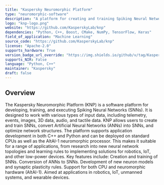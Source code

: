 ```yaml
---
title: "Kaspersky Neuromorphic Platform"
type: "neuromorphic-software"
description: "A platform for creating and training Spiking Neural Networks (SNNs), supporting various data types and neuromorphic processors."
logo: "knp-logo.png"
website: "https://github.com/KasperskyLab/knp"
dependencies: "Python, C++, Boost, CMake, NumPy, TensorFlow, Keras"
field_of_application: "Machine Learning"
source_code: "https://github.com/KasperskyLab/knp"
license: "Apache-2.0"
supports_hardware: True
version_badge_url_override: "https://img.shields.io/github/v/tag/KasperskyLab/knp"
supports_NIR: False
language: "Python, C++"
maintainer: "Kaspersky"
draft: false
---
```


## Overview
The Kaspersky Neuromorphic Platform (KNP) is a software platform for developing, training, and executing Spiking Neural Networks (SNNs). It is designed to work with various types of input data, including telemetry, events, images, 3D data, audio, and tactile data. KNP allows users to create and train SNNs, convert Artificial Neural Networks (ANNs) into SNNs, and optimize network structures.
The platform supports application development in both C++ and Python and can be deployed on standard CPUs as well as the AltAI-1 neuromorphic processor. This makes it suitable for a range of applications, from research into new neural network topologies and learning rules to implementing solutions for robotics, IoT, and other low-power devices.
Key features include:
Creation and training of SNNs.
Conversion of ANNs to SNNs.
Development of new neuron models and synaptic plasticity rules.
Support for both CPU and neuromorphic hardware (AltAI-1).
Aimed at applications in robotics, IoT, unmanned systems, and wearable devices.
